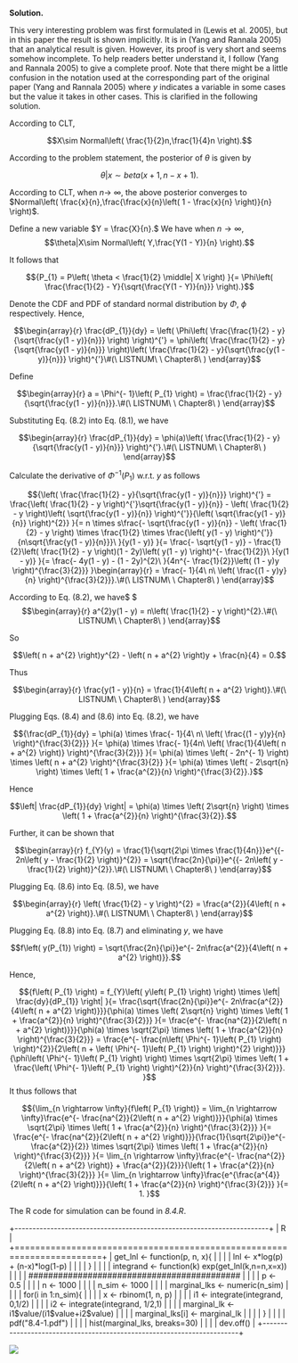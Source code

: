 **Solution.**

This very interesting problem was first formulated in (Lewis et al.
2005), but in this paper the result is shown implicitly. It is in (Yang
and Rannala 2005) that an analytical result is given. However, its proof
is very short and seems somehow incomplete. To help readers better
understand it, I follow (Yang and Rannala 2005) to give a complete
proof. Note that there might be a little confusion in the notation used
at the corresponding part of the original paper (Yang and Rannala 2005)
where $y$ indicates a variable in some cases but the value it takes in
other cases. This is clarified in the following solution.

According to CLT,

$$X\sim Normal\left( \frac{1}{2}n,\frac{1}{4}n \right).$$

According to the problem statement, the posterior of $\theta$ is given
by

$$\theta|x\sim beta(x + 1,n - x + 1).$$

According to CLT, when $n \rightarrow \ \infty$, the above posterior
converges to
$Normal\left( \frac{x}{n},\frac{\frac{x}{n}\left( 1 - \frac{x}{n} \right)}{n} \right)$.

Define a new variable $Y = \frac{X}{n}.$ We have when
$n \rightarrow \infty$,\
$$\theta|X\sim Normal\left( Y,\frac{Y(1 - Y)}{n} \right).$$

It follows that

$${P_{1} = P\left( \theta < \frac{1}{2} \middle| X \right)
}{= \Phi\left( \frac{\frac{1}{2} - Y}{\sqrt{\frac{Y(1 - Y)}{n}}} \right).}$$

Denote the CDF and PDF of standard normal distribution by $\Phi,\ \phi$
respectively. Hence,

$$\begin{array}{r}
\frac{dP_{1}}{dy} = \left( \Phi\left( \frac{\frac{1}{2} - y}{\sqrt{\frac{y(1 - y)}{n}}} \right) \right)^{'} = \phi\left( \frac{\frac{1}{2} - y}{\sqrt{\frac{y(1 - y)}{n}}} \right)\left( \frac{\frac{1}{2} - y}{\sqrt{\frac{y(1 - y)}{n}}} \right)^{'}\#(\ LISTNUM\ \ Chapter8\ )
\end{array}$$

Define

$$\begin{array}{r}
a = \Phi^{- 1}\left( P_{1} \right) = \frac{\frac{1}{2} - y}{\sqrt{\frac{y(1 - y)}{n}}}.\#(\ LISTNUM\ \ Chapter8\ )
\end{array}$$

Substituting Eq. (8.2) into Eq. (8.1), we have

$$\begin{array}{r}
\frac{dP_{1}}{dy} = \phi(a)\left( \frac{\frac{1}{2} - y}{\sqrt{\frac{y(1 - y)}{n}}} \right)^{'}.\#(\ LISTNUM\ \ Chapter8\ )
\end{array}$$

Calculate the derivative of $\Phi^{- 1}\left( P_{1} \right)$ w.r.t. $y$
as follows

$${\left( \frac{\frac{1}{2} - y}{\sqrt{\frac{y(1 - y)}{n}}} \right)^{'} = \frac{\left( \frac{1}{2} - y \right)^{'}\sqrt{\frac{y(1 - y)}{n}} - \left( \frac{1}{2} - y \right)\left( \sqrt{\frac{y(1 - y)}{n}} \right)^{'}}{\left( \sqrt{\frac{y(1 - y)}{n}} \right)^{2}}
}{= n \times s\frac{- \sqrt{\frac{y(1 - y)}{n}} - \left( \frac{1}{2} - y \right) \times \frac{1}{2} \times \frac{\left( y(1 - y) \right)^{'}}{n\sqrt{\frac{y(1 - y)}{n}}}\ }{y(1 - y)}
}{= \frac{- \sqrt{y(1 - y)} - \frac{1}{2}\left( \frac{1}{2} - y \right)(1 - 2y)\left( y(1 - y) \right)^{- \frac{1}{2}}\ }{y(1 - y)}
}{= \frac{- 4y(1 - y) - (1 - 2y)^{2}\ }{4n^{- \frac{1}{2}}\left( (1 - y)y \right)^{\frac{3}{2}}}
}\begin{array}{r}
 = \frac{- 1}{4\ n\ \left( \frac{(1 - y)y}{n} \right)^{\frac{3}{2}}}.\#(\ LISTNUM\ \ Chapter8\ )
\end{array}$$

According to Eq. (8.2), we have$
$$$\begin{array}{r}
a^{2}y(1 - y) = n\left( \frac{1}{2} - y \right)^{2}.\#(\ LISTNUM\ \ Chapter8\ )
\end{array}$$

So

$$\left( n + a^{2} \right)y^{2} - \left( n + a^{2} \right)y + \frac{n}{4} = 0.$$

Thus

$$\begin{array}{r}
\frac{y(1 - y)}{n} = \frac{1}{4\left( n + a^{2} \right)}.\#(\ LISTNUM\ \ Chapter8\ )
\end{array}$$

Plugging Eqs. (8.4) and (8.6) into Eq. (8.2), we have

$${\frac{dP_{1}}{dy} = \phi(a) \times \frac{- 1}{4\ n\ \left( \frac{(1 - y)y}{n} \right)^{\frac{3}{2}}}
}{= \phi(a) \times \frac{- 1}{4n\ \left( \frac{1}{4\left( n + a^{2} \right)} \right)^{\frac{3}{2}}}
}{= \phi(a) \times \left( - 2n^{- 1} \right) \times \left( n + a^{2} \right)^{\frac{3}{2}}
}{= \phi(a) \times \left( - 2\sqrt{n} \right) \times \left( 1 + \frac{a^{2}}{n} \right)^{\frac{3}{2}}.}$$

Hence

$$\left| \frac{dP_{1}}{dy} \right| = \phi(a) \times \left( 2\sqrt{n} \right) \times \left( 1 + \frac{a^{2}}{n} \right)^{\frac{3}{2}}.$$

Further, it can be shown that

$$\begin{array}{r}
f_{Y}(y) = \frac{1}{\sqrt{2\pi \times \frac{1}{4n}}}e^{{- 2n\left( y - \frac{1}{2} \right)}^{2}} = \sqrt{\frac{2n}{\pi}}e^{{- 2n\left( y - \frac{1}{2} \right)}^{2}}.\#(\ LISTNUM\ \ Chapter8\ )
\end{array}$$

Plugging Eq. (8.6) into Eq. (8.5), we have

$$\begin{array}{r}
\left( \frac{1}{2} - y \right)^{2} = \frac{a^{2}}{4\left( n + a^{2} \right)}.\#(\ LISTNUM\ \ Chapter8\ )
\end{array}$$

Plugging Eq. (8.8) into Eq. (8.7) and eliminating $y$, we have

$$f\left( y(P_{1}) \right) = \sqrt{\frac{2n}{\pi}}e^{- 2n\frac{a^{2}}{4\left( n + a^{2} \right)}}.$$

Hence,

$${f\left( P_{1} \right) = f_{Y}\left( y\left( P_{1} \right) \right) \times \left| \frac{dy}{dP_{1}} \right|
}{= \frac{\sqrt{\frac{2n}{\pi}}e^{- 2n\frac{a^{2}}{4\left( n + a^{2} \right)}}}{\phi(a) \times \left( 2\sqrt{n} \right) \times \left( 1 + \frac{a^{2}}{n} \right)^{\frac{3}{2}}}
}{= \frac{e^{- \frac{na^{2}}{2\left( n + a^{2} \right)}}}{\phi(a) \times \sqrt{2\pi} \times \left( 1 + \frac{a^{2}}{n} \right)^{\frac{3}{2}}} = \frac{e^{- \frac{n\left( \Phi^{- 1}\left( P_{1} \right) \right)^{2}}{2\left( n + \left( \Phi^{- 1}\left( P_{1} \right) \right)^{2} \right)}}}{\phi\left( \Phi^{- 1}\left( P_{1} \right) \right) \times \sqrt{2\pi} \times \left( 1 + \frac{\left( \Phi^{- 1}\left( P_{1} \right) \right)^{2}}{n} \right)^{\frac{3}{2}}}.
}$$It thus follows that

$${\lim_{n \rightarrow \infty}{f\left( P_{1} \right)} = \lim_{n \rightarrow \infty}\frac{e^{- \frac{na^{2}}{2\left( n + a^{2} \right)}}}{\phi(a) \times \sqrt{2\pi} \times \left( 1 + \frac{a^{2}}{n} \right)^{\frac{3}{2}}}
}{= \frac{e^{- \frac{na^{2}}{2\left( n + a^{2} \right)}}}{\frac{1}{\sqrt{2\pi}}e^{- \frac{a^{2}}{2}} \times \sqrt{2\pi} \times \left( 1 + \frac{a^{2}}{n} \right)^{\frac{3}{2}}}
}{= \lim_{n \rightarrow \infty}\frac{e^{- \frac{na^{2}}{2\left( n + a^{2} \right)} + \frac{a^{2}}{2}}}{\left( 1 + \frac{a^{2}}{n} \right)^{\frac{3}{2}}}
}{= \lim_{n \rightarrow \infty}\frac{e^{\frac{a^{4}}{2\left( n + a^{2} \right)}}}{\left( 1 + \frac{a^{2}}{n} \right)^{\frac{3}{2}}}
}{= 1.
}$$

The R code for simulation can be found in *8.4.R*.

+-----------------------------------------------------------------------+
| R                                                                     |
+=======================================================================+
| get_lnl \<- function(p, n, x){                                        |
|                                                                       |
| lnl \<- x\*log(p) + (n-x)\*log(1-p)                                   |
|                                                                       |
| }                                                                     |
|                                                                       |
| integrand \<- function(k) exp(get_lnl(k,n=n,x=x))                     |
|                                                                       |
| \###########################################                          |
|                                                                       |
| p \<- 0.5                                                             |
|                                                                       |
| n \<- 1000                                                            |
|                                                                       |
| n_sim \<- 1000                                                        |
|                                                                       |
| marginal_lks \<- numeric(n_sim)                                       |
|                                                                       |
| for(i in 1:n_sim){                                                    |
|                                                                       |
| x \<- rbinom(1, n, p)                                                 |
|                                                                       |
| i1 \<- integrate(integrand, 0,1/2)                                    |
|                                                                       |
| i2 \<- integrate(integrand, 1/2,1)                                    |
|                                                                       |
| marginal_lk \<- i1\$value/(i1\$value+i2\$value)                       |
|                                                                       |
| marginal_lks\[i\] \<- marginal_lk                                     |
|                                                                       |
| }                                                                     |
|                                                                       |
| pdf(\"8.4-1.pdf\")                                                    |
|                                                                       |
| hist(marginal_lks, breaks=30)                                         |
|                                                                       |
| dev.off()                                                             |
+-----------------------------------------------------------------------+

<p><img src=img/8.4-1.png</p>
